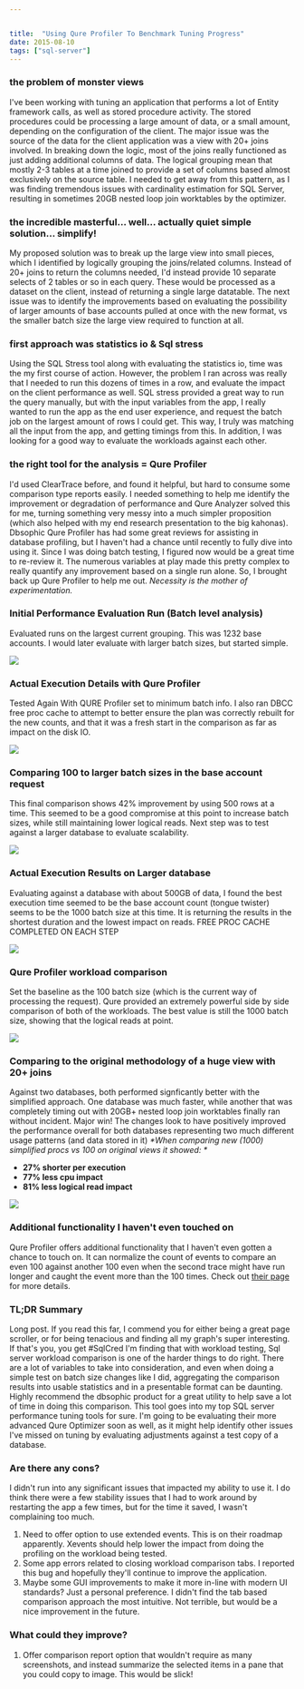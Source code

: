 ```yaml
---


title:  "Using Qure Profiler To Benchmark Tuning Progress"
date: 2015-08-10
tags: ["sql-server"]
---
```


### the problem of monster views

I've been working with tuning an application that performs a lot of Entity framework calls, as well as stored procedure activity. The stored procedures could be processing a large amount of data, or a small amount, depending on the configuration of the client. The major issue was the source of the data for the client application was a view with 20+ joins involved. In breaking down the logic, most of the joins really functioned as just adding additional columns of data. The logical grouping mean that mostly 2-3 tables at a time joined to provide a set of columns based almost exclusively on the source table.
I needed to get away from this pattern, as I was finding tremendous issues with cardinality estimation for SQL Server, resulting in sometimes 20GB nested loop join worktables by the optimizer.

### the incredible masterful... well... actually quiet simple solution... simplify!

My proposed solution was to break up the large view into small pieces, which I identified by logically grouping the joins/related columns. Instead of 20+ joins to return the columns needed, I'd instead provide 10 separate selects of 2 tables or so in each query. These would be processed as a dataset on the client, instead of returning a single large datatable.
The next issue was to identify the improvements based on evaluating the possibility of larger amounts of base accounts pulled at once with the new format, vs the smaller batch size the large view required to function at all.

### first approach was statistics io & Sql stress

Using the SQL Stress tool along with evaluating the statistics io, time was the my first course of action. However, the problem I ran across was really that I needed to run this dozens of times in a row, and evaluate the impact on the client performance as well. SQL stress provided a great way to run the query manually, but with the input variables from the app, I really wanted to run the app as the end user experience, and request the batch job on the largest amount of rows I could get. This way, I truly was matching all the input from the app, and getting timings from this.
In addition, I was looking for a good way to evaluate the workloads against each other.

### the right tool for the analysis = Qure Profiler

I'd used ClearTrace before, and found it helpful, but hard to consume some comparison type reports easily. I needed something to help me identify the improvement or degradation of performance and Qure Analyzer solved this for me, turning something very messy into a much simpler proposition (which also helped with my end research presentation to the big kahonas).
Dbsophic Qure Profiler has had some great reviews for assisting in database profiling, but I haven't had a chance until recently to fully dive into using it. Since I was doing batch testing, I figured now would be a great time to re-review it. The numerous variables at play made this pretty complex to really quantify any improvement based on a single run alone.  So, I brought back up Qure Profiler to help me out.
_Necessity is the mother of experimentation._

### Initial Performance Evaluation Run (Batch level analysis)

Evaluated runs on the largest current grouping. This was 1232 base accounts. I would later evaluate with larger batch sizes, but started simple.

![](/assets/img/initial-performance-evaluation-run-batch-level-analysis-1_edaoeu.jpg)

### Actual Execution Details with Qure Profiler

Tested Again With QURE Profiler set to minimum batch info. I also ran DBCC free proc  cache to attempt to better ensure the plan was correctly rebuilt for the new counts, and that it was a fresh start in the comparison as far as impact on the disk IO.

![](/assets/img/actual-execution-details-with-qure-profiler_bj5jhb.jpg)

### Comparing 100 to larger batch sizes in the base account request

This final comparison shows 42% improvement by using 500 rows at a time. This seemed to be a good compromise at this point to increase batch sizes, while still maintaining lower logical reads. Next step was to test against a larger database to evaluate scalability.

![](/assets/img/comparing-100-to-larger-batch-sizes-in-the-base-account-request_e7yqhr.jpg)

### Actual Execution Results on Larger database

Evaluating against a database with about 500GB of data, I found the best execution time seemed to be the base account count (tongue twister) seems to be the 1000 batch size at this time. It is returning the results in the shortest duration and the lowest impact on reads. FREE PROC CACHE COMPLETED ON EACH STEP

![](/assets/img/actual-execution-results-on-larger-database_c2o6vi.jpg)

### Qure Profiler workload comparison

Set the baseline as the 100 batch size (which is the current way of processing the request). Qure provided an extremely powerful side by side comparison of both of the workloads. The best value is still the 1000 batch size, showing that the logical reads at point.

![](/assets/img/qure-profiler-workload-comparison_mvzznw.jpg)

### Comparing to the original methodology of a huge view with 20+ joins

Against two databases, both performed signficantly better with the simplified approach. One database was much faster, while another that was completely timing out with 20GB+ nested loop join worktables finally ran without incident. Major win!
The changes look to have positively improved the performance overall for both databases representing two much different usage patterns (and data stored in it)
_*When comparing new (1000) simplified procs vs 100 on original views it showed: *_
- **27% shorter per execution**
- **77% less cpu impact**
- **81% less logical read impact**

![](/assets/img/comparing-to-the-original-methodology-of-a-huge-view-with-20-joins_viwzll.jpg)

### Additional functionality I haven't even touched on

Qure Profiler offers additional functionality that I haven't even gotten a chance to touch on. It can normalize the count of events to compare an even 100 against another 100 even when the second trace might have run longer and caught the event more than the 100 times. Check out [their page](http://www.dbsophic.com/qure-analyzer) for more details.

### TL;DR Summary

Long post. If you read this far, I commend you for either being a great page scroller, or for being tenacious and finding all my graph's super interesting. If that's you, you get #SqlCred
I'm finding that with workload testing, Sql server workload comparison is one of the harder things to do right. There are a lot of variables to take into consideration, and even when doing a simple test on batch size changes like I did, aggregating the comparison results into usable statistics and in a presentable format can be daunting.
Highly recommend the dbsophic product for a great utility to help save a lot of time in doing this comparison.  This tool goes into my top SQL server performance tuning tools for sure. I'm going to be evaluating their more advanced Qure Optimizer soon as well, as it might help identify other issues I've missed on tuning by evaluating adjustments against a test copy of a database.

### Are there any cons?

I didn't run into any significant issues that impacted my ability to use it. I do think there were a few stability issues that I had to work around by restarting the app a few times, but for the time it saved, I wasn't complaining too much.
1. Need to offer option to use extended events. This is on their roadmap apparently. Xevents should help lower the impact from doing the profiling on the workload being tested.
2. Some app errors related to closing workload comparison tabs. I reported this bug and hopefully they'll continue to improve the application.
3. Maybe some GUI improvements to make it more in-line with modern UI standards? Just a personal preference. I didn't find the tab based comparison approach the most intuitive. Not terrible, but would be a nice improvement in the future.

### What could they improve?

1.  Offer comparison report option that wouldn't require as many screenshots, and instead summarize the selected items in a pane that you could copy to image. This would be slick!
